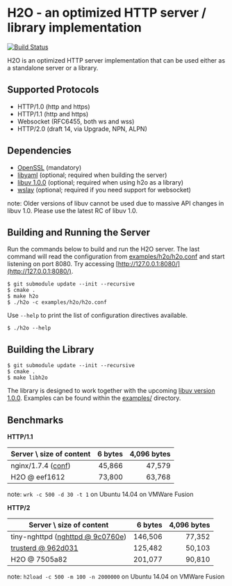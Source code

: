 H2O - an optimized HTTP server / library implementation
===

[![Build Status](https://travis-ci.org/h2o/h2o.svg?branch=master)](https://travis-ci.org/h2o/h2o)

H2O is an optimized HTTP server implementation that can be used either as a standalone server or a library.

Supported Protocols
---

- HTTP/1.0 (http and https)
- HTTP/1.1 (http and https)
- Websocket (RFC6455, both ws and wss)
- HTTP/2.0 (draft 14, via Upgrade, NPN, ALPN)

Dependencies
---

- [OpenSSL](https://www.openssl.org/) (mandatory)
- [libyaml](http://pyyaml.org/wiki/LibYAML) (optional; required when building the server)
- [libuv 1.0.0](https://github.com/joyent/libuv) (optional; required when using h2o as a library)
- [wslay](https://github.com/tatsuhiro-t/wslay) (optional; required if you need support for websocket)

note: Older versions of libuv cannot be used due to massive API changes in libuv 1.0.  Please use the latest RC of libuv 1.0.

Building and Running the Server
---

Run the commands below to build and run the H2O server.  The last command will read the configuration from [examples/h2o/h2o.conf](https://github.com/kazuho/h2o/blob/master/examples/h2o/h2o.conf) and start listening on port 8080.  Try accessing [http://127.0.0.1:8080/](http://127.0.0.1:8080/).

```
$ git submodule update --init --recursive
$ cmake .
$ make h2o
$ ./h2o -c examples/h2o/h2o.conf
```

Use `--help` to print the list of configuration directives available.

```
$ ./h2o --help
```

Building the Library
---

```
$ git submodule update --init --recursive
$ cmake .
$ make libh2o
```

The library is designed to work together with the upcoming [libuv version 1.0.0](https://github.com/joyent/libuv).  Examples can be found within the [examples/](https://github.com/kazuho/h2o/blob/master/examples/) directory.

Benchmarks
---

__HTTP/1.1__

|Server \ size of content|6 bytes|4,096 bytes|
|------------------------|------:|----------:|
|nginx/1.7.4 ([conf](https://gist.github.com/kazuho/c9c12021567e3ab83809))            | 45,866|     47,579|
|H2O @ eef1612           | 73,800|     63,768|

note: `wrk -c 500 -d 30 -t 1` on Ubuntu 14.04 on VMWare Fusion

__HTTP/2__

|Server \ size of content|6 bytes|4,096 bytes|
|------------------------|------:|----------:|
|tiny-nghttpd ([nghttpd @ 9c0760e](https://github.com/tatsuhiro-t/nghttp2/)) |146,506|77,352|
|[trusterd @ 962d031](https://github.com/matsumoto-r/trusterd) |125,482|50,103|
|H2O @ 7505a82           |201,077|     90,810|

note: `h2load -c 500 -m 100 -n 2000000` on Ubuntu 14.04 on VMWare Fusion
